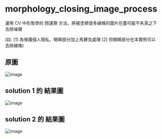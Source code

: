 # morphology_closing_image_process
運用 CV 中形態學的 閉運算 方法，將被塗鴉很多線條的圖片在盡可能不失真之下去除噪聲

(註: [1] 為保護個人隱私，眼睛部分加上馬賽克處理 [2] 但眼睛部分在本實例可以去除線條)

原圖
---
![image](https://i.imgur.com/6RTIaGX.png)

solution 1 的 結果圖
---
![image](https://i.imgur.com/eksU7zA.png)

solution 2 的 結果圖
---
![image](https://i.imgur.com/lQoFf9g.png)
